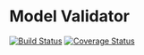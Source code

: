 # Model Validator

[![Build Status](https://travis-ci.org/phixid/model-validator.svg?branch=master)](https://travis-ci.org/phixid/model-validator)
[![Coverage Status](https://coveralls.io/repos/github/phixid/model-validator/badge.svg?branch=master)](https://coveralls.io/github/phixid/model-validator?branch=master)
